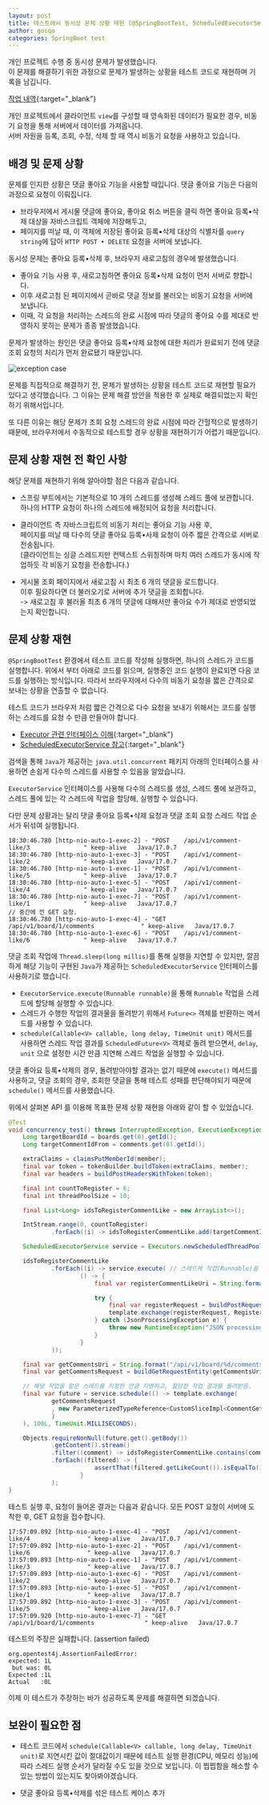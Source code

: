 ```yaml
---
layout: post
title: 테스트에서 동시성 문제 상황 재현 (@SpringBootTest, ScheduledExecutorService)
author: gosqo
categories: SpringBoot test
---
```


개인 프로젝트 수행 중 동시성 문제가 발생했습니다.   
이 문제를 해결하기 위한 과정으로 문제가 발생하는 상황을 테스트 코드로 재현하며 기록을 남깁니다.

[작업 내역](https://github.com/gosqo/manidues/commit/502e570a3622616a6a3544215d2820bdc1335057){:target="_blank"}

개인 프로젝트에서 클라이언트 `view`를 구성할 때 영속화된 데이터가 필요한 경우, 비동기 요청을 통해 서버에서 데이터를 가져옵니다.   
서버 자원을 등록, 조회, 수정, 삭제 할 때 역시 비동기 요청을 사용하고 있습니다.

## 배경 및 문제 상황

문제를 인지한 상황은 댓글 좋아요 기능을 사용할 때입니다.
댓글 좋아요 기능은 다음의 과정으로 요청이 이뤄집니다.

* 브라우저에서 게시물 댓글에 좋아요, 좋아요 취소 버튼을 클릭 하면 좋아요 등록•삭제 대상을 자바스크립트 객체에 저장해두고, 
* 페이지를 떠날 때, 이 객체에 저장된 좋아요 등록•삭제 대상의 식별자를 `query string`에 담아 `HTTP POST • DELETE` 요청을 서버에 보냅니다.

동시성 문제는 좋아요 등록•삭제 후, 브라우저 새로고침의 경우에 발생했습니다.

* 좋아요 기능 사용 후, 새로고침하면 좋아요 등록•삭제 요청이 먼저 서버로 향합니다. 
* 이후 새로고침 된 페이지에서 곧바로 댓글 정보를 불러오는 비동기 요청을 서버에 보냅니다.
* 이때, 각 요청을 처리하는 스레드의 완료 시점에 따라 댓글의 좋아요 수를 제대로 반영하지 못하는 문제가 종종 발생했습니다.

문제가 발생하는 원인은 댓글 좋아요 등록•삭제 요청에 대한 처리가 완료되기 전에 댓글 조회 요청의 처리가 먼저 완료됐기 때문입니다.

![exception case](/assets/img/2024-09-24-테스트에서-동시성-문제-상황-재현/exception-case.png)

문제를 직접적으로 해결하기 전, 문제가 발생하는 상황을 테스트 코드로 재현할 필요가 있다고 생각했습니다. 그 이유는 문제 해결 방안을 적용한 후 실제로 해결되었는지 확인하기 위해서입니다.

또 다른 이유는 해당 문제가 조회 요청 스레드의 완료 시점에 따라 간헐적으로 발생하기 때문에, 브라우저에서 수동적으로 테스트할 경우 상황을 재현하기가 어렵기 때문입니다.

## 문제 상황 재현 전 확인 사항

해당 문제를 재현하기 위해 알아야할 점은 다음과 같습니다.

* 스프링 부트에서는 기본적으로 10 개의 스레드를 생성해 스레드 풀에 보관합니다.   
  하나의 HTTP 요청이 하나의 스레드에 배정되어 요청을 처리합니다.


* 클라이언트 측 자바스크립트의 비동기 처리는 좋아요 기능 사용 후,   
  페이지를 떠날 때 다수의 댓글 좋아요 등록•사제 요청이 아주 짧은 간격으로 서버로 전송됩니다.   
  (클라이언트는 싱글 스레드지만 컨텍스트 스위칭하며 마치 여러 스레드가 동시에 작업하듯 각 비동기 요청을 전송합니다.)


* 게시물 조회 페이지에서 새로고침 시 최초 6 개의 댓글을 로드합니다.   
  이후 필요하다면 더 불러오기로 서버에 추가 댓글을 조회합니다.   
  -> 새로고침 후 불러올 최초 6 개의 댓글에 대해서만 좋아요 수가 제대로 반영되었는지 확인합니다.

## 문제 상황 재현

`@SpringBootTest` 환경에서 테스트 코드를 작성해 실행하면, 하나의 스레드가 코드를 실행합니다. 위에서 부터 아래로 코드를 읽으며, 실행중인 코드 실행이 완료되면 다음 코드를 실행하는 방식입니다. 따라서 브라우저에서 다수의 비동기 요청을 짧은 간격으로 보내는 상황을 연출할 수 없습니다.

테스트 코드가 브라우저 처럼 짧은 간격으로 다수 요청을 보내기 위해서는 코드를 실행하는 스레드를 요청 수 만큼 만들어야 합니다.

* [Executor 관련 인터페이스 이해](https://velog.io/@ssssujini99/Java-Callable-Executors-ExecutorService-의-이해-및-사용법){:target="_blank"}
* [ScheduledExecutorService 참고](https://colevelup.tistory.com/33){:target="_blank"}

검색을 통해 `Java`가 제공하는 `java.util.concurrent` 패키지 아래의 인터페이스를 사용하면 손쉽게 다수의 스레드를 사용할 수 있음을 알았습니다.

`ExecutorService` 인터페이스를 사용해 다수의 스레드를 생성, 스레드 풀에 보관하고, 스레드 풀에 있는 각 스레드에 작업을 할당해, 실행할 수 있습니다.

다만 문제 상황과는 달리 댓글 좋아요 등록•삭제 요청과 댓글 조회 요청 스레드 작업 순서가 뒤섞여 실행됩니다.

```text
18:30:46.780 [http-nio-auto-1-exec-2] - "POST    /api/v1/comment-like/3               " keep-alive   Java/17.0.7
18:30:46.780 [http-nio-auto-1-exec-3] - "POST    /api/v1/comment-like/2               " keep-alive   Java/17.0.7
18:30:46.780 [http-nio-auto-1-exec-1] - "POST    /api/v1/comment-like/5               " keep-alive   Java/17.0.7
18:30:46.780 [http-nio-auto-1-exec-5] - "POST    /api/v1/comment-like/4               " keep-alive   Java/17.0.7
18:30:46.780 [http-nio-auto-1-exec-7] - "POST    /api/v1/comment-like/1               " keep-alive   Java/17.0.7
// 중간에 낀 GET 요청.
18:30:46.780 [http-nio-auto-1-exec-4] - "GET     /api/v1/board/1/comments             " keep-alive   Java/17.0.7
18:30:46.780 [http-nio-auto-1-exec-6] - "POST    /api/v1/comment-like/6               " keep-alive   Java/17.0.7
```

댓글 조회 작업에 `Thread.sleep(long millis)`를 통해 실행을 지연할 수 있지만, 깔끔하게 해당 기능이 구현된 `Java`가 제공하는 `ScheduledExecutorService` 인터페이스를 사용하기로 했습니다.

* `ExecutorService.execute(Runnable runnable)`을 통해 `Runnable` 작업을 스레드에 할당해 실행할 수 있습니다.
* 스레드가 수행한 작업의 결과물을 돌려받기 위해서 `Future<>` 객체를 반환하는 메서드를 사용할 수 있습니다.
* `schedule(Callable<V> callable, long delay, TimeUnit unit)` 메서드를 사용하면 스레드 작업 결과를 `ScheduledFuture<V>` 객체로 돌려 받으면서, `delay`, `unit` 으로 설정한 시간 만큼 지연해 스레드 작업을 실행할 수 있습니다.


댓글 좋아요 등록•삭제의 경우, 돌려받아야할 결과는 없기 때문에 `execute()` 메서드를 사용하고,
댓글 조회의 경우, 조회한 댓글을 통해 테스트 성패를 판단해야되기 때문에 `schedule()` 메서드를 사용했습니다.

위에서 살펴본 API 를 이용해 목표한 문제 상황 재현을 아래와 같이 할 수 있었습니다.

```java
@Test
void concurrency_test() throws InterruptedException, ExecutionException {
    Long targetBoardId = boards.get(0).getId();
    Long targetCommentIdFrom = comments.get(0).getId();

    extraClaims = claimsPutMemberId(member);
    final var token = tokenBuilder.buildToken(extraClaims, member);
    final var headers = buildPostHeadersWithToken(token);

    final int countToRegister = 6;
    final int threadPoolSize = 10;

    final List<Long> idsToRegisterCommentLike = new ArrayList<>();

    IntStream.range(0, countToRegister)
            .forEach((i) -> idsToRegisterCommentLike.add(targetCommentIdFrom + i));

    ScheduledExecutorService service = Executors.newScheduledThreadPool(threadPoolSize);

    idsToRegisterCommentLike
            .forEach((i) -> service.execute( // 스레드에 작업(Runnable)을 할당하고, 실행
                    () -> {
                        final var registerCommentLikeUri = String.format(TARGET_URI_FORMAT, i);

                        try {
                            final var registerRequest = buildPostRequestEntity(headers, null, registerCommentLikeUri);
                            template.exchange(registerRequest, RegisterCommentLikeResponse.class);
                        } catch (JsonProcessingException e) {
                            throw new RuntimeException("JSON processing went wrong");
                        }
                    }
            ));

    final var getCommentsUri = String.format("/api/v1/board/%d/comments?page-number=1", targetBoardId);
    final var getCommentsRequest = buildGetRequestEntity(getCommentsUri);

    // 해당 작업을 맡은 스레드를 지정한 만큼 지연하고, 할당한 작업 결과를 돌려받음.
    final var future = service.schedule(() -> template.exchange(
            getCommentsRequest
            , new ParameterizedTypeReference<CustomSliceImpl<CommentGetResponse>>() {
            }
    ), 100L, TimeUnit.MILLISECONDS);

    Objects.requireNonNull(future.get().getBody())
            .getContent().stream()
            .filter((comment) -> idsToRegisterCommentLike.contains(comment.getId()))
            .forEach((filtered) -> {
                        assertThat(filtered.getLikeCount()).isEqualTo(1L);
                    }
            );
}
```

테스트 실행 후, 요청이 들어온 결과는 다음과 같습니다.
모든 POST 요청이 서버에 도착한 후, GET 요청을 접수합니다.

```text
17:57:09.892 [http-nio-auto-1-exec-4] - "POST    /api/v1/comment-like/4                " keep-alive   Java/17.0.7
17:57:09.892 [http-nio-auto-1-exec-2] - "POST    /api/v1/comment-like/6                " keep-alive   Java/17.0.7
17:57:09.893 [http-nio-auto-1-exec-1] - "POST    /api/v1/comment-like/3                " keep-alive   Java/17.0.7
17:57:09.893 [http-nio-auto-1-exec-6] - "POST    /api/v1/comment-like/2                " keep-alive   Java/17.0.7
17:57:09.893 [http-nio-auto-1-exec-5] - "POST    /api/v1/comment-like/1                " keep-alive   Java/17.0.7
17:57:09.892 [http-nio-auto-1-exec-3] - "POST    /api/v1/comment-like/5                " keep-alive   Java/17.0.7
17:57:09.920 [http-nio-auto-1-exec-7] - "GET     /api/v1/board/1/comments              " keep-alive   Java/17.0.7
```

테스트의 주장은 실패합니다. (assertion failed)

```text
org.opentest4j.AssertionFailedError: 
expected: 1L
 but was: 0L
Expected :1L
Actual   :0L
```

이제 이 테스트가 주장하는 바가 성공하도록 문제를 해결하면 되겠습니다.

## 보완이 필요한 점

* 테스트 코드에서 `schedule(Callable<V> callable, long delay, TimeUnit unit)`로 지연시킨 값이 절대값이기 때문에 테스트 실행 환경(CPU, 메모리 성능)에 따라 스레드 실행 순서가 달라질 수도 있을 것으로 보입니다. 이 찝찝함을 해소할 수 있는 방법이 있는지도 찾아봐야겠습니다.


* 댓글 좋아요 등록•삭제를 섞은 테스트 케이스 추가

